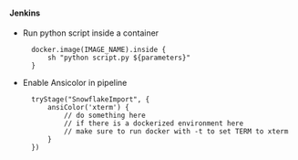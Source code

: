 #### Jenkins

* Run python script inside a container

        docker.image(IMAGE_NAME).inside {
            sh "python script.py ${parameters}"
        }

* Enable Ansicolor in pipeline

        tryStage("SnowflakeImport", {
            ansiColor('xterm') {
                // do something here
                // if there is a dockerized environment here
                // make sure to run docker with -t to set TERM to xterm
            }
        })
